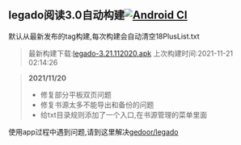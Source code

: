 ## legado阅读3.0自动构建[![Android CI](https://github.com/10bits/gedoor-Build/workflows/Android%20CI/badge.svg)](https://github.com/10bits/gedoor-Build/actions)

默认从最新发布的tag构建,每次构建会自动清空18PlusList.txt

> 最新构建下载:[legado-3.21.112020.apk](https://github.com/10bits/gedoor-Build/releases/download/legado-3.21.112020/legado-3.21.112020.apk) 上次构建时间:2021-11-21 02:14:26
<!--start-->
> **2021/11/20**
> 
> * 修复部分平板双页问题
> * 修复书源太多不能导出和备份的问题
> * 给txt目录规则添加了一个入口,在书源管理的菜单里面
<!--end-->
  
使用app过程中遇到问题,请到这里解决[gedoor/legado](https://github.com/gedoor/legado/issues)

